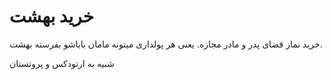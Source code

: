 ﻿<h1>خرید بهشت</h1>

<p>
    خرید نماز قضای پدر و مادر مجازه. یعنی هر پولداری میتونه مامان باباشو بفرسته بهشت.
</p>

<p>
    شبیه به ارتودکس و پروتستان
</p>